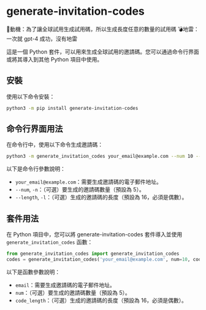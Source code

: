 # generate-invitation-codes

🐔動機：為了讓全球試用生成試用碼，所以生成長度任意的數量的試用碼
💣地雷：一次就 gpt-4 成功，沒有地雷

這是一個 Python 套件，可以用來生成全球試用的邀請碼。您可以通過命令行界面或將其導入到其他 Python 項目中使用。

## 安裝
使用以下命令安裝：

```sh
python3 -m pip install generate-invitation-codes
```

## 命令行界面用法
在命令行中，使用以下命令生成邀請碼：

```sh
python3 -m generate_invitation_codes your_email@example.com --num 10 --length 16
```

以下是命令行參數說明：
- `your_email@example.com`：需要生成邀請碼的電子郵件地址。
- `--num`, `-n`：（可選）要生成的邀請碼數量（預設為 5）。
- `--length`, `-l`：（可選）生成的邀請碼的長度（預設為 16，必須是偶數）。

## 套件用法
在 Python 項目中，您可以將 generate-invitation-codes 套件導入並使用 `generate_invitation_codes` 函數：
```python
from generate_invitation_codes import generate_invitation_codes
codes = generate_invitation_codes('your_email@example.com', num=10, code_length=16)
```

以下是函數參數說明：
- `email`：需要生成邀請碼的電子郵件地址。
- `num`：（可選）要生成的邀請碼數量（預設為 5）。
- `code_length`：（可選）生成的邀請碼的長度（預設為 16，必須是偶數）。